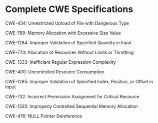 

# Complete CWE Specifications

CWE-434: Unrestricted Upload of File with Dangerous Type

CWE-789: Memory Allocation with Excessive Size Value

CWE-1284: Improper Validation of Specified Quantity in Input

CWE-770: Allocation of Resources Without Limits or Throttling

CWE-1333: Inefficient Regular Expression Complexity

CWE-400: Uncontrolled Resource Consumption

CWE-1285: Improper Validation of Specified Index, Position, or Offset in Input

CWE-732: Incorrect Permission Assignment for Critical Resource

CWE-1325: Improperly Controlled Sequential Memory Allocation

CWE-476: NULL Pointer Dereference